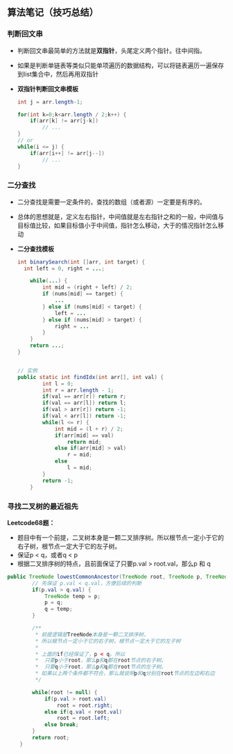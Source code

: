## 算法笔记（技巧总结）

### 判断回文串

* 判断回文串最简单的方法就是**双指针**，头尾定义两个指针。往中间指。

* 如果是判断单链表等类似只能单项遍历的数据结构，可以将链表遍历一遍保存到list集合中，然后再用双指针

* **双指针判断回文串模板**

  ```java
  int j = arr.length-1;
  
  for(int k=0;k<arr.length / 2;k++) {
      if(arr[k] != arr[j-k])
          // ...
  }
  // or
  while(i <= j) {
      if(arr[i++] != arr[j--])
          // ...
  }
  ```
  

 



### 二分查找

* 二分查找是需要一定条件的，查找的数组（或者源）一定要是有序的。

* 总体的思想就是，定义左右指针，中间值就是左右指针之和的一般，中间值与目标值比较，如果目标值小于中间值，指针怎么移动，大于的情况指针怎么移动

* **二分查找模板**

  ```java
  int binarySearch(int []arr, int target) {
  	int left = 0, right = ...;
  
      while(...) {
          int mid = (right + left) / 2;
          if (nums[mid] == target) {
              ...
          } else if (nums[mid] < target) {
              left = ...
          } else if (nums[mid] > target) {
              right = ...
          }
      }
      return ...;
  }
  
  
  // 实例
  public static int findIdx(int arr[], int val) {
          int l = 0;
          int r = arr.length - 1;
          if(val == arr[r]) return r;
          if(val == arr[l]) return l;
          if(val > arr[r]) return -1;
          if(val < arr[l]) return -1;
          while(l <= r) {
              int mid = (l + r) / 2;
              if(arr[mid] == val)
                  return mid;
              else if(arr[mid] > val)
                  r = mid;
              else
                  l = mid;
          }
          return -1;
      }
  ```

  





### 寻找二叉树的最近祖先

**Leetcode68题：**

* 题目中有一个前提，二叉树本身是一颗二叉排序树。所以根节点一定小于它的右子树，根节点一定大于它的左子树。
* 保证p < q，或者q < p
* 根据二叉排序树的特点，且前面保证了只要p.val > root.val，那么p 和 q

```java
public TreeNode lowestCommonAncestor(TreeNode root, TreeNode p, TreeNode q) {
        // 先保证 p.val < q.val，方便后续的判断
        if(p.val > q.val) {
            TreeNode temp = p;
            p = q;
            q = temp;
        }

        /**
         * 前提逻辑是TreeNode本身是一颗二叉排序树，
         * 所以根节点一定小于它的右子树，根节点一定大于它的左子树
         * 
         * 上面的if已经保证了，p < q。所以
         *  只要p小于root，那么p和q都在root节点的右子树。
         *  只要q小于root，那么p和q都在root节点的左子树。
         * 如果以上两个条件都不符合，那么就说明p和q分别在root节点的左边和右边
         */

        while(root != null) {
            if(p.val > root.val)
                root = root.right;
            else if(q.val < root.val)
                root = root.left;
            else break;
        }
        return root;
    }
```



